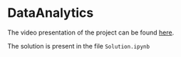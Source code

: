 # DataAnalytics

The video presentation of the project can be found [here](https://drive.google.com/file/d/1xAcVeMUlSw_ilcyhADIc9ggvoFY1_CY7/view?usp=sharing). 

The solution is present in the file `Solution.ipynb`
